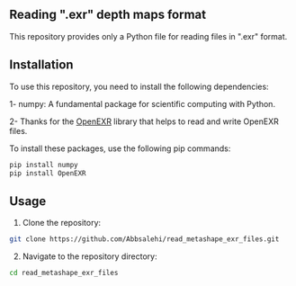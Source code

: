 ## Reading ".exr" depth maps format
This repository provides only a Python file for reading files in ".exr" format.

## Installation

To use this repository, you need to install the following dependencies:

1- numpy: A fundamental package for scientific computing with Python.


2- Thanks for the [OpenEXR](https://openexr.com/en/latest/) library that helps to read and write OpenEXR files.

To install these packages, use the following pip commands:

```bash
pip install numpy
pip install OpenEXR
```

## Usage

1. Clone the repository:

```bash 
git clone https://github.com/Abbsalehi/read_metashape_exr_files.git
```
2. Navigate to the repository directory:
```bash
cd read_metashape_exr_files
```

